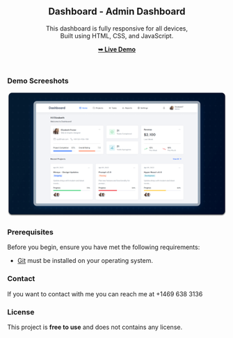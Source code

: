 <div align="center">
  

  <br />
  <br />
  

  <h2 align="center">Dashboard - Admin Dashboard</h2>

  This dashboard is fully responsive for all devices, <br/> Built using HTML, CSS, and JavaScript.

  <a href="#"><strong>➥ Live Demo</strong></a>

</div>

<br />

### Demo Screeshots

![Dashboard Desktop Demo](./readme-images/desktop.png "Desktop Demo")

### Prerequisites

Before you begin, ensure you have met the following requirements:

* [Git](https://git-scm.com/downloads "Download Git") must be installed on your operating system.


### Contact

If you want to contact with me you can reach me at  +1469 638 3136

### License

This project is **free to use** and does not contains any license.
